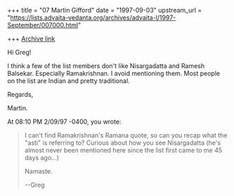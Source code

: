 +++
title = "07 Martin Gifford"
date = "1997-09-03"
upstream_url = "https://lists.advaita-vedanta.org/archives/advaita-l/1997-September/007000.html"

+++
[Archive link](https://lists.advaita-vedanta.org/archives/advaita-l/1997-September/007000.html)

Hi Greg!

I think a few of the list members don't like Nisargadatta and Ramesh
Balsekar. Especially Ramakrishnan. I avoid mentioning them. Most people on
the list are Indian and pretty traditional.

Regards,

Martin.


At 08:10 PM 2/09/97 -0400, you wrote:

>I can't find Ramakrishnan's Ramana quote, so can you recap what the
>"asti" is referring to?  Curious about how you see Nisargadatta (he's almost
>never been mentioned here since the list first came to me 45 days ago...)
>
>
>Namaste.
>
>--Greg
>
>

